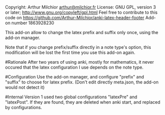 Copyright: Arthur Milchior arthur@milchior.fr
License: GNU GPL, version 3 or later; http://www.gnu.org/copyleft/gpl.html
Feel free to contribute to this code on https://github.com/Arthur-Milchior/anki-latex-header-footer
Add-on number 1863928230

This add-on allow to change the latex prefix and suffix only once,
using the add-on manager.

Note that if you change prefix/suffix directly in a note type's option,
this modification will be lost the first time you use this add-on again.

#Rationale
After two years of using anki, mostly for mathematics, it never
occured that the latex configuration I use depends on the note type.

#Configuration
Use the add-on manager, and configure "prefix" and "suffix" to choose
for latex prefix. (Don't edit directly meta.json, the add-on would not
detect it)

#Internal
Version 1 used two global configurations "latexPre" and
"latexPost". If they are found, they are deleted when anki start, and
replaced by configurations. 